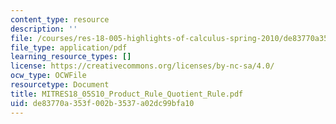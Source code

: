 ```yaml
---
content_type: resource
description: ''
file: /courses/res-18-005-highlights-of-calculus-spring-2010/de83770a353f002b3537a02dc99bfa10_MITRES18_05S10_Product_Rule_Quotient_Rule.pdf
file_type: application/pdf
learning_resource_types: []
license: https://creativecommons.org/licenses/by-nc-sa/4.0/
ocw_type: OCWFile
resourcetype: Document
title: MITRES18_05S10_Product_Rule_Quotient_Rule.pdf
uid: de83770a-353f-002b-3537-a02dc99bfa10
---
```

